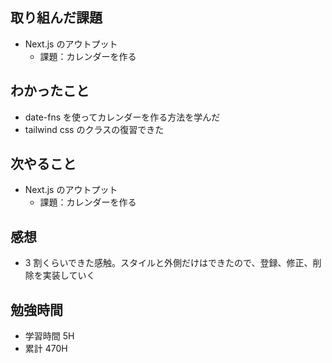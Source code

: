 ## 取り組んだ課題

- Next.js のアウトプット
  - 課題：カレンダーを作る

## わかったこと

- date-fns を使ってカレンダーを作る方法を学んだ
- tailwind css のクラスの復習できた

## 次やること

- Next.js のアウトプット
  - 課題：カレンダーを作る

## 感想

- 3 割くらいできた感触。スタイルと外側だけはできたので、登録、修正、削除を実装していく

## 勉強時間

- 学習時間 5H
- 累計 470H
